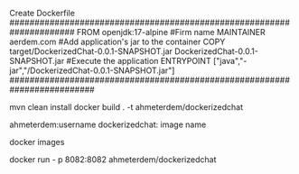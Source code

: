 Create Dockerfile
#####################################################################
FROM openjdk:17-alpine
#Firm name
MAINTAINER aerdem.com
#Add application's jar to the container
COPY target/DockerizedChat-0.0.1-SNAPSHOT.jar DockerizedChat-0.0.1-SNAPSHOT.jar
#Execute the application
ENTRYPOINT ["java","-jar","/DockerizedChat-0.0.1-SNAPSHOT.jar"]
#########################################################################


mvn clean install
docker build . -t ahmeterdem/dockerizedchat

ahmeterdem:username
dockerizedchat: image name

docker images


docker run - p 8082:8082 ahmeterdem/dockerizedchat